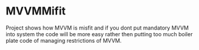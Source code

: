 # MVVMMifit

Project shows how MVVM is misfit and if you dont put mandatory MVVM into system the code will be more easy rather then putting too much boiler plate code of managing restrictions of MVVM.
